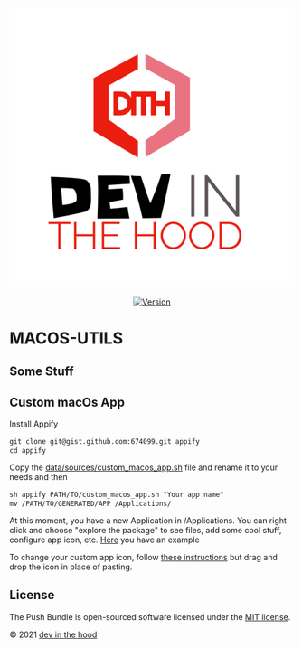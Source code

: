 <p align="center">
    <a href="https://devinthehood.com"><img src="https://github.com/jul6art/symfony-skeleton/blob/master/assets/img/devinthehood.png?raw=true" alt="logo dev in the hood"></a>
</p>

<p align="center">
    <a href="https://github.com/devinthehood/jul6art/tradebot" target="_blank"><img src="https://img.shields.io/static/v1?label=stable&message=v1&color=green" alt="Version"></a>
</p>

MACOS-UTILS
===========
Some Stuff
----------

Custom macOs App
----------------

Install Appify

```console
git clone git@gist.github.com:674099.git appify
cd appify
```

Copy the [data/sources/custom_macos_app.sh](https://github.com/jul6art/macos-utils/blob/master/data/sources/custom_macos_app.sh) file and rename it to your needs
and then

```console
sh appify PATH/TO/custom_macos_app.sh "Your app name"
mv /PATH/TO/GENERATED/APP /Applications/
```

At this moment, you have a new Application in /Applications. You can right click and choose "explore the package" to see files, add some cool stuff, configure app icon, etc.
[Here](https://github.com/jul6art/macos-utils/blob/master/data/sources/custom_sourcetree.app.zip) you have an example 

To change your custom app icon, follow [these instructions](https://9to5mac.com/2020/12/01/change-mac-icons/) but drag and drop the icon in place of pasting.

License
-------

The Push Bundle is open-sourced software licensed under the [MIT license](https://opensource.org/licenses/MIT).

&copy; 2021 [dev in the hood](https://devinthehood.com)
